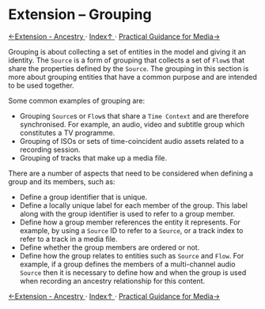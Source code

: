 # Extension &ndash; Grouping
[←Extension - Ancestry ](2.6._Extension_-_Ancestry.md) · [ Index↑ ](..) · [Practical Guidance for Media→](3.0._Practical_Guidance_for_Media.md)

Grouping is about collecting a set of entities in the model and giving it an identity. The `Source` is a form of grouping that collects a set of `Flow`s that share the properties defined by the `Source`. The grouping in this section is more about grouping entities that have a common purpose and are intended to be used together.

Some common examples of grouping are:
* Grouping `Source`s or `Flow`s that share a `Time Context` and are therefore synchronised. For example, an audio, video and subtitle group which constitutes a TV programme.
* Grouping of ISOs or sets of time-coincident audio assets related to a recording session.
* Grouping of tracks that make up a media file.

There are a number of aspects that need to be considered when defining a group and its members, such as:
* Define a group identifier that is unique.
* Define a locally unique label for each member of the group. This label along with the group identifier is used to refer to a group member.
* Define how a group member references the entity it represents. For example, by using a `Source` ID to refer to a `Source`, or a track index to refer to a track in a media file.
* Define whether the group members are ordered or not.
* Define how the group relates to entities such as `Source` and `Flow`. For example, if a group defines the members of a multi-channel audio `Source` then it is necessary to define how and when the group is used when recording an ancestry relationship for this content.


[←Extension - Ancestry ](2.6._Extension_-_Ancestry.md) · [ Index↑ ](..) · [Practical Guidance for Media→](3.0._Practical_Guidance_for_Media.md)
